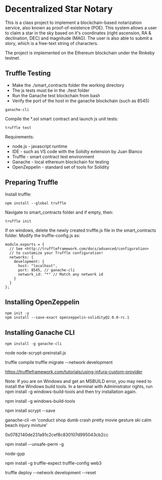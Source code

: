 
# Decentralized Star Notary

This is a class project to implement a blockchain-based notarization service, also known as proof-of-existence (POE).  This system allows a user to claim a star in the sky based on it's coordinates (right ascension, RA & declination, DEC) and magnitude (MAG).  The user is also able to submit a story, which is a free-text string of characters.  

The project is implemented on the Ethereum blockchain under the Rinkeby testnet.  

## Truffle Testing

* Make the ./smart_contracts folder the working directory
* The js tests must be in the ./test folder
* Run the Ganache test blockchain from bash
* Verify the port of the host in the ganache blockchain (such as 8545)

```
ganache-cli
```
Compile the *.sol smart contract and launch js unit tests:

```
truffle test 
```

Requirements: <br>
* node.js - javascript runtime
* IDE  - such as VS code with the Solidty extension by Juan Blanco
* Truffle - smart contract test environment
* Ganache - local ethereum blockchain for testing
* OpenZeppelin - standard set of tools for Solidity

## Preparing Truffle

Install truffle:
```
npm install --global truffle
```
Navigate to smart_contracts folder and if empty, then:
```
truffle init
```
If on windows, delete the newly created truffle.js file in the smart_contracts folder.  Modify the truffle-config.js as:
```
module.exports = {
  // See <http://truffleframework.com/docs/advanced/configuration>
  // to customize your Truffle configuration!
  networks: {
    development: {
      host: "localhost",
      port: 8545, // ganache-cli
      network_id: "*" // Match any network id
    }
  }
};
```

## Installing OpenZeppelin
```
npm init -y 
npm install --save-exact openzeppelin-solidity@2.0.0-rc.1
```

## Installing Ganache CLI
```
npm install -g ganache-cli
```


node node-scrypt-preinstall.js

truffle compile
truffle migrate --network development









https://truffleframework.com/tutorials/using-infura-custom-provider

Note: If you are on Windows and get an MSBUILD error, you may need to install the Windows build tools. In a terminal with Administrator rights, run npm install -g windows-build-tools and then try installation again.

npm install -g windows-build-tools

npm install scrypt --save



ganache-cli -m 'conduct shop dumb crash pretty movie gesture ski calm beach injury mixture'

0x0782140de231a91c2cef8c830107d995043cb2cc

npm install --unsafe-perm -g

node-gyp

npm install -g truffle-expect truffle-config web3

truffle deploy --network development --reset




